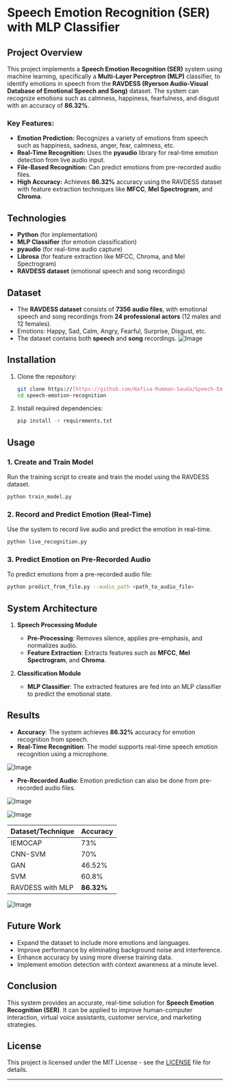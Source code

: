 # Speech Emotion Recognition (SER) with MLP Classifier

## Project Overview
This project implements a **Speech Emotion Recognition (SER)** system using machine learning, specifically a **Multi-Layer Perceptron (MLP)** classifier, to identify emotions in speech from the **RAVDESS (Ryerson Audio-Visual Database of Emotional Speech and Song)** dataset. The system can recognize emotions such as calmness, happiness, fearfulness, and disgust with an accuracy of **86.32%**.

### Key Features:
- **Emotion Prediction:** Recognizes a variety of emotions from speech such as happiness, sadness, anger, fear, calmness, etc.
- **Real-Time Recognition:** Uses the **pyaudio** library for real-time emotion detection from live audio input.
- **File-Based Recognition:** Can predict emotions from pre-recorded audio files.
- **High Accuracy:** Achieves **86.32%** accuracy using the RAVDESS dataset with feature extraction techniques like **MFCC**, **Mel Spectrogram**, and **Chroma**.

## Technologies
- **Python** (for implementation)
- **MLP Classifier** (for emotion classification)
- **pyaudio** (for real-time audio capture)
- **Librosa** (for feature extraction like MFCC, Chroma, and Mel Spectrogram)
- **RAVDESS dataset** (emotional speech and song recordings)

## Dataset
- The **RAVDESS dataset** consists of **7356 audio files**, with emotional speech and song recordings from **24 professional actors** (12 males and 12 females).
- Emotions: Happy, Sad, Calm, Angry, Fearful, Surprise, Disgust, etc.
- The dataset contains both **speech** and **song** recordings.
  ![Image](https://github.com/user-attachments/assets/ea51a248-07c9-44ff-9c32-1e217303b733)

## Installation
1. Clone the repository:
   ```bash
   git clone https://[https://github.com/Nafisa-Rumman-Sauda/Speech-Emotion-Recognition-SER-]
   cd speech-emotion-recognition
   ```

2. Install required dependencies:
   ```bash
   pip install -r requirements.txt
   ```

## Usage

### 1. **Create and Train Model**  
   Run the training script to create and train the model using the RAVDESS dataset.

   ```bash
   python train_model.py
   ```

### 2. **Record and Predict Emotion (Real-Time)**  
   Use the system to record live audio and predict the emotion in real-time.

   ```bash
   python live_recognition.py
   ```

### 3. **Predict Emotion on Pre-Recorded Audio**  
   To predict emotions from a pre-recorded audio file:
   
   ```bash
   python predict_from_file.py --audio_path <path_to_audio_file>
   ```

## System Architecture

1. **Speech Processing Module**  
   - **Pre-Processing**: Removes silence, applies pre-emphasis, and normalizes audio.
   - **Feature Extraction**: Extracts features such as **MFCC**, **Mel Spectrogram**, and **Chroma**.

2. **Classification Module**  
   - **MLP Classifier**: The extracted features are fed into an MLP classifier to predict the emotional state.

## Results
- **Accuracy**: The system achieves **86.32%** accuracy for emotion recognition from speech.
- **Real-Time Recognition**: The model supports real-time speech emotion recognition using a microphone.

  
![Image](https://github.com/user-attachments/assets/b12b643b-a527-4497-8f1a-175426552b6c)




- **Pre-Recorded Audio**: Emotion prediction can also be done from pre-recorded audio files.

 ![Image](https://github.com/user-attachments/assets/26e8ea02-1627-45a4-8a53-eee8360b8a12)

![Image](https://github.com/user-attachments/assets/85938577-1e5d-47ba-8849-b2bc59d43ce4)


| **Dataset/Technique** | **Accuracy** |
|-----------------------|--------------|
| IEMOCAP               | 73%          |
| CNN-SVM               | 70%          |
| GAN                   | 46.52%       |
| SVM                   | 60.8%        |
| RAVDESS with MLP      | **86.32%**   |

![Image](https://github.com/user-attachments/assets/061e2d6d-ca3c-4e69-849d-89dff069c967)



## Future Work
- Expand the dataset to include more emotions and languages.
- Improve performance by eliminating background noise and interference.
- Enhance accuracy by using more diverse training data.
- Implement emotion detection with context awareness at a minute level.

## Conclusion
This system provides an accurate, real-time solution for **Speech Emotion Recognition (SER)**. It can be applied to improve human-computer interaction, virtual voice assistants, customer service, and marketing strategies.

## License
This project is licensed under the MIT License - see the [LICENSE](LICENSE) file for details.

---
